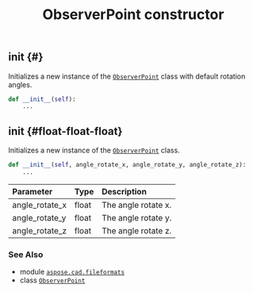 ﻿---
title: ObserverPoint constructor
second_title: Aspose.CAD for Python via .NET API References
description: 
type: docs
weight: 10
url: /python-net/aspose.cad.fileformats/observerpoint/__init__/
is_root: false
---

## __init__ {#}

Initializes a new instance of the [`ObserverPoint`](/cad/python-net/aspose.cad.fileformats/observerpoint) class with default rotation angles.



```python
def __init__(self):
    ...
```




## __init__ {#float-float-float}

Initializes a new instance of the [`ObserverPoint`](/cad/python-net/aspose.cad.fileformats/observerpoint) class.



```python
def __init__(self, angle_rotate_x, angle_rotate_y, angle_rotate_z):
    ...
```


| Parameter | Type | Description |
| :- | :- | :- |
| angle_rotate_x | float | The angle rotate x. |
| angle_rotate_y | float | The angle rotate y. |
| angle_rotate_z | float | The angle rotate z. |



### See Also
* module [`aspose.cad.fileformats`](../../)
* class [`ObserverPoint`](/cad/python-net/aspose.cad.fileformats/observerpoint)
